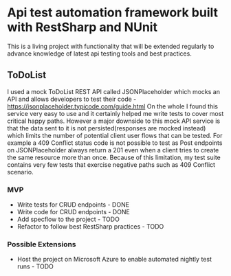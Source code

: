 # Api test automation framework built with RestSharp and NUnit 
This is a living project with functionality that will be extended regularly to advance knowledge of latest api testing tools and best practices.

## ToDoList
I used a mock ToDoList REST API called JSONPlaceholder which mocks an API and allows developers to test their code - https://jsonplaceholder.typicode.com/guide.html
On the whole I found this service very easy to use and it certainly helped me write tests to cover most critical happy paths. 
However a major downside to this mock API service is that the data sent to it is not persisted(responses are mocked instead) which limits the number of potential client user flows that can be tested. For example a 409 Conflict status code is not possible to test as Post endpoints on JSONPlaceholder always return a 201 even when a client tries to create the same resource more than once. Because of this limitation, my test suite contains very few tests that exercise negative paths such as 409 Conflict scenario. 

### MVP
- Write tests for CRUD endpoints - DONE
- Write code for CRUD endpoints - DONE
- Add specflow to the project - TODO
- Refactor to follow best RestSharp practices - TODO

### Possible Extensions
- Host the project on Microsoft Azure to enable automated nightly test runs - TODO

